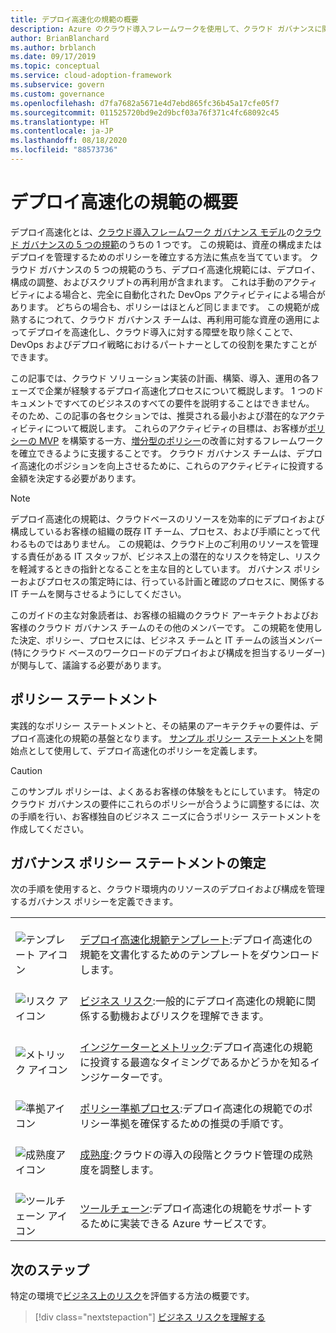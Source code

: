 ```yaml
---
title: デプロイ高速化の規範の概要
description: Azure のクラウド導入フレームワークを使用して、クラウド ガバナンスに関連するデプロイ高速化について説明します。
author: BrianBlanchard
ms.author: brblanch
ms.date: 09/17/2019
ms.topic: conceptual
ms.service: cloud-adoption-framework
ms.subservice: govern
ms.custom: governance
ms.openlocfilehash: d7fa7682a5671e4d7ebd865fc36b45a17cfe05f7
ms.sourcegitcommit: 011525720bd9e2d9bcf03a76f371c4fc68092c45
ms.translationtype: HT
ms.contentlocale: ja-JP
ms.lasthandoff: 08/18/2020
ms.locfileid: "88573736"
---
```

# <a name="deployment-acceleration-discipline-overview"></a>デプロイ高速化の規範の概要

デプロイ高速化とは、[クラウド導入フレームワーク ガバナンス モデル](../index.md)の[クラウド ガバナンスの 5 つの規範](../governance-disciplines.md)のうちの 1 つです。 この規範は、資産の構成またはデプロイを管理するためのポリシーを確立する方法に焦点を当てています。 クラウド ガバナンスの 5 つの規範のうち、デプロイ高速化規範には、デプロイ、構成の調整、およびスクリプトの再利用が含まれます。 これは手動のアクティビティによる場合と、完全に自動化された DevOps アクティビティによる場合があります。 どちらの場合も、ポリシーはほとんど同じままです。 この規範が成熟するにつれて、クラウド ガバナンス チームは、再利用可能な資産の適用によってデプロイを高速化し、クラウド導入に対する障壁を取り除くことで、DevOps およびデプロイ戦略におけるパートナーとしての役割を果たすことができます。

この記事では、クラウド ソリューション実装の計画、構築、導入、運用の各フェーズで企業が経験するデプロイ高速化プロセスについて概説します。 1 つのドキュメントですべてのビジネスのすべての要件を説明することはできません。 そのため、この記事の各セクションでは、推奨される最小および潜在的なアクティビティについて概説します。 これらのアクティビティの目標は、お客様が[ポリシーの MVP](../policy-compliance/index.md#minimum-viable-product-mvp-for-policy) を構築する一方、[増分型のポリシー](../policy-compliance/index.md#incremental-policy-growth)の改善に対するフレームワークを確立できるように支援することです。 クラウド ガバナンス チームは、デプロイ高速化のポジションを向上させるために、これらのアクティビティに投資する金額を決定する必要があります。

> [!NOTE]
> デプロイ高速化の規範は、クラウドベースのリソースを効率的にデプロイおよび構成しているお客様の組織の既存 IT チーム、プロセス、および手順にとって代わるものではありません。 この規範は、クラウド上のご利用のリソースを管理する責任がある IT スタッフが、ビジネス上の潜在的なリスクを特定し、リスクを軽減するときの指針となることを主な目的としています。 ガバナンス ポリシーおよびプロセスの策定時には、行っている計画と確認のプロセスに、関係する IT チームを関与させるようにしてください。

このガイドの主な対象読者は、お客様の組織のクラウド アーキテクトおよびお客様のクラウド ガバナンス チームのその他のメンバーです。 この規範を使用した決定、ポリシー、プロセスには、ビジネス チームと IT チームの該当メンバー (特にクラウド ベースのワークロードのデプロイおよび構成を担当するリーダー) が関与して、議論する必要があります。

## <a name="policy-statements"></a>ポリシー ステートメント

実践的なポリシー ステートメントと、その結果のアーキテクチャの要件は、デプロイ高速化の規範の基盤となります。 [サンプル ポリシー ステートメント](./policy-statements.md)を開始点として使用して、デプロイ高速化のポリシーを定義します。

> [!CAUTION]
> このサンプル ポリシーは、よくあるお客様の体験をもとにしています。 特定のクラウド ガバナンスの要件にこれらのポリシーが合うように調整するには、次の手順を行い、お客様独自のビジネス ニーズに合うポリシー ステートメントを作成してください。

## <a name="develop-governance-policy-statements"></a>ガバナンス ポリシー ステートメントの策定

次の手順を使用すると、クラウド環境内のリソースのデプロイおよび構成を管理するガバナンス ポリシーを定義できます。

|  |  |
|--|--|
| <br> ![テンプレート アイコン](../../_images/govern/process-template.png) | <br> [デプロイ高速化規範テンプレート](./template.md):デプロイ高速化の規範を文書化するためのテンプレートをダウンロードします。 |
| <br> ![リスク アイコン](../../_images/govern/process-risks.png) | <br> [ビジネス リスク](./business-risks.md):一般的にデプロイ高速化の規範に関係する動機およびリスクを理解できます。|
| <br> ![メトリック アイコン](../../_images/govern/process-metrics.png) | <br> [インジケーターとメトリック](./metrics-tolerance.md):デプロイ高速化の規範に投資する最適なタイミングであるかどうかを知るインジケーターです。 |
| <br> ![準拠アイコン](../../_images/govern/process-enforce.png) | <br> [ポリシー準拠プロセス](./compliance-processes.md):デプロイ高速化の規範でのポリシー準拠を確保するための推奨の手順です。 |
| <br> ![成熟度アイコン](../../_images/govern/process-maturity.png) | <br> [成熟度](./discipline-improvement.md):クラウドの導入の段階とクラウド管理の成熟度を調整します。|
| <br> ![ツールチェーン アイコン](../../_images/govern/process-toolchain.png) | <br> [ツールチェーン](./toolchain.md):デプロイ高速化の規範をサポートするために実装できる Azure サービスです。 |

## <a name="next-steps"></a>次のステップ

特定の環境で[ビジネス上のリスク](./business-risks.md)を評価する方法の概要です。

> [!div class="nextstepaction"]
> [ビジネス リスクを理解する](./business-risks.md)

<!-- markdownlint-enable MD033 -->
